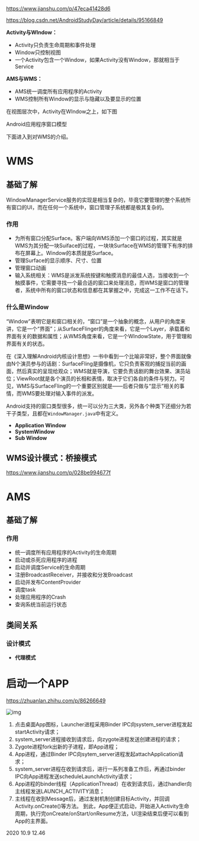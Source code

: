 https://www.jianshu.com/p/47eca41428d6



https://blog.csdn.net/AndroidStudyDay/article/details/95166849

**Activity与WIndow：**

- Activity只负责生命周期和事件处理
- Window只控制视图
- 一个Activity包含一个Window，如果Activity没有Window，那就相当于Service

**AMS与WMS：**

- AMS统一调度所有应用程序的Activity
- WMS控制所有Window的显示与隐藏以及要显示的位置



在视图层次中，Activity在WIndow之上，如下图

Android应用程序窗口模型

下面进入到对WMS的介绍。

# WMS

## 基础了解

WindowManagerService服务的实现是相当复杂的，毕竟它要管理的整个系统所有窗口的UI，而在任何一个系统中，窗口管理子系统都是极其复杂的。

### 作用

- 为所有窗口分配Surface。客户端向WMS添加一个窗口的过程，其实就是WMS为其分配一块Suiface的过程，一块块Surface在WMS的管理下有序的排布在屏幕上。Window的本质就是Surface。
- 管理Surface的显示顺序、尺寸、位置
- 管理窗口动画
- 输入系统相关：WMS是派发系统按键和触摸消息的最佳人选，当接收到一个触摸事件，它需要寻找一个最合适的窗口来处理消息，而WMS是窗口的管理者，系统中所有的窗口状态和信息都在其掌握之中，完成这一工作不在话下。

### 什么是Window

“Window”表明它是和窗口相关的，“窗口”是一个抽象的概念，从用户的角度来讲，它是一个“界面”；从SurfaceFlinger的角度来看，它是一个Layer，承载着和界面有关的数据和属性；从WMS角度来看，它是一个WIndowState，用于管理和界面有关的状态。

在《深入理解Android内核设计思想》一书中看到一个比喻非常好，整个界面就像由N个演员参与的话剧：SurfaceFling是摄像机，它只负责客观的捕捉当前的画面，然后真实的呈现给观众；WMS就是导演，它要负责话剧的舞台效果、演员站位；ViewRoot就是各个演员的长相和表情，取决于它们各自的条件与努力。可见，WMS与SurfaceFling的一个重要区别就是——后者只做与“显示”相关的事情，而WMS要处理对输入事件的派发。

Android支持的窗口类型很多，统一可以分为三大类，另外各个种类下还细分为若干子类型，且都在`WindowManager.java`中有定义。

- **Application Window**
- **SystemWindow**
- **Sub Window**

## WMS设计模式：桥接模式

https://www.jianshu.com/p/028be994677f

# AMS

## 基础了解

### 作用

- 统一调度所有应用程序的Activity的生命周期
- 启动或杀死应用程序的进程
- 启动并调度Service的生命周期
- 注册BroadcastReceiver，并接收和分发Broadcast
- 启动并发布ContentProvider
- 调度task
- 处理应用程序的Crash
- 查询系统当前运行状态

## 类间关系

### 设计模式

- **代理模式**



# 启动一个APP

https://zhuanlan.zhihu.com/p/86266649

![img](https://pic2.zhimg.com/80/v2-8419426dda4cdc6bd962237e898f7029_720w.jpg)

1. 点击桌面App图标，Launcher进程采用Binder IPC向system_server进程发起startActivity请求；
2. system_server进程接收到请求后，向zygote进程发送创建进程的请求；
3. Zygote进程fork出新的子进程，即App进程；
4. App进程，通过Binder IPC向sytem_server进程发起attachApplication请求；
5. system_server进程在收到请求后，进行一系列准备工作后，再通过binder IPC向App进程发送scheduleLaunchActivity请求；
6. App进程的binder线程（ApplicationThread）在收到请求后，通过handler向主线程发送LAUNCH_ACTIVITY消息；
7. 主线程在收到Message后，通过发射机制创建目标Activity，并回调Activity.onCreate()等方法。 到此，App便正式启动，开始进入Activity生命周期，执行完onCreate/onStart/onResume方法，UI渲染结束后便可以看到App的主界面。

 2020 10.9  12.46
